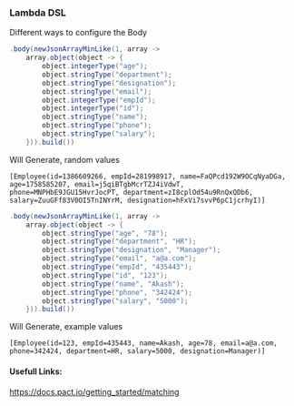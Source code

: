 

### Lambda DSL

Different ways to configure the Body

```java
.body(newJsonArrayMinLike(1, array ->
    array.object(object -> {
        object.integerType("age");
        object.stringType("department");
        object.stringType("designation");
        object.stringType("email");
        object.integerType("empId");
        object.integerType("id");
        object.stringType("name");
        object.stringType("phone");
        object.stringType("salary");
    })).build())
```
Will Generate, random values
```text
[Employee(id=1386609266, empId=281998917, name=FaQPcd192W9OCqNyaDGa, age=1758585207, email=j5qiBTgbMcrTZJ4iVdwT, phone=MNPHbE9JGU15HvrJocPT, department=zI8cplOd54u9RnQxQDb6, salary=ZuuGFf83V0OI5TnINYrM, designation=hFxVi7svvP6pC1jcrhyI)]
```


```java
.body(newJsonArrayMinLike(1, array ->
    array.object(object -> {
        object.stringType("age", "78");
        object.stringType("department", "HR");
        object.stringType("designation", "Manager");
        object.stringType("email", "a@a.com");
        object.stringType("empId", "435443");
        object.stringType("id", "123");
        object.stringType("name", "Akash");
        object.stringType("phone", "342424");
        object.stringType("salary", "5000");
    })).build())
```
Will Generate, example values
```text
[Employee(id=123, empId=435443, name=Akash, age=78, email=a@a.com, phone=342424, department=HR, salary=5000, designation=Manager)]
```

#### Usefull Links:
https://docs.pact.io/getting_started/matching